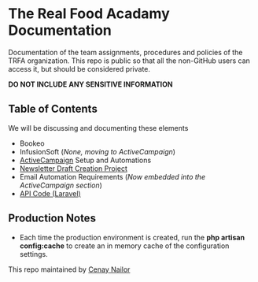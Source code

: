 # The Real Food Acadamy Documentation
Documentation of the team assignments, procedures and policies of the TRFA organization. This repo is public so that all the non-GitHub users can access it, but should be considered private. 

**DO NOT INCLUDE ANY SENSITIVE INFORMATION**

## Table of Contents
We will be discussing and documenting these elements

 * Bookeo
 * InfusionSoft (_None, moving to ActiveCampaign_)
 * [ActiveCampaign](https://github.com/Cenay/TRFA-Doco/tree/master/ActiveCampaign) Setup and Automations
 * [Newsletter Draft Creation Project](https://github.com/Cenay/TRFA-Doco/tree/master/newsletter-draft-creation.md)
 * Email Automation Requirements (_Now embedded into the ActiveCampaign section_)
 * [API Code (Laravel)](https://github.com/Cenay/TRFA-Doco/tree/master/doco/API)

## Production Notes
 * Each time the production environment is created, run the **php artisan config:cache** to create an in memory cache of the configuration settings. 

This repo maintained by [Cenay Nailor](https://www.cenaynailor.com/)